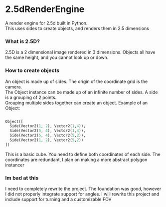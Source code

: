 # 2.5dRenderEngine
A render engine for 2.5d built in Python.<br>
This uses sides to create objects, and renders them in 2.5 dimensions<br>
### What is 2.5D?
2.5D is a 2 dimensional image rendered in 3 dimensions. Objects all have the same height, and you cannot look up or down.
### How to create objects
An object is made up of sides. The origin of the coordinate grid is the camera.<br>
The Object instance can be made up of an infinite number of sides. A side is a grouping of 2 points.<br>
Grouping multiple sides together can create an object.
Example of an Object:
```python

Object([
  Side(Vector2(1, 2), Vector2(1,4)),
  Side(Vector2(5, 4), Vector2(1,4)),
  Side(Vector2(5, 4), Vector2(5,2)),
  Side(Vector2(1, 2), Vector2(5,2))
])

```
This is  a basic cube. You need to define both coordinates of each side. The coordinates are redundant, I plan on making a more abstract polygon instancer

### Im bad at this
I need to completely rewrite the project. The foundation was good, however I did not properly integrate support for angles. I will rewrite this project and include support for turning and a customizable FOV